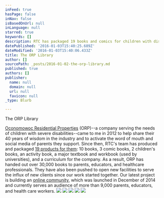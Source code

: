 ```yaml
---
inFeed: true
hasPage: false
inNav: false
isBasedOnUrl: null
inLanguage: null
starred: true
keywords: []
description: RTC has packaged 19 books and comics for children with disabilities.
datePublished: '2016-01-03T15:40:25.689Z'
dateModified: '2016-01-03T15:40:06.433Z'
title: The ORP Library
author: []
sourcePath: _posts/2016-01-02-the-orp-library.md
published: true
authors: []
publisher:
  name: null
  domain: null
  url: null
  favicon: null
_type: Blurb

---
```

The ORP Library

[Oconomowoc Residential Properties][0] (ORP)--a company serving
the needs of children with severe disabilities--came to me in 2012 to help
share their 40 years of wisdom in the industry and to activate the word of
mouth and social media of parents they support. Since then, RTC's team has
produced and packaged [19 products for them][1]: 10 books, 3 comic
books, 2 children's books, an activity book, a major textbook and workbook
(used by universities), and a curriculum for the company. As a result, ORP has
handed out over 30,000 books to parents, educators, and healthcare
professionals. They have also been pushed to open new facilities to serve the
influx of new clients since our work started together. Our latest project is
building an [online community][2], which was launched in December of 2014 and currently serves an audience of more than 9,000 parents, educators, and health care workers.
![](https://the-grid-user-content.s3-us-west-2.amazonaws.com/d4c3ed86-8be0-4e45-9207-839e173e63de.png)
![](https://the-grid-user-content.s3-us-west-2.amazonaws.com/9e72097e-133f-425a-bd6d-3d3ff12e78ad.jpg)
![](https://the-grid-user-content.s3-us-west-2.amazonaws.com/aca0b9e4-4467-47bc-8f37-ec65944926cc.jpg)
![](https://the-grid-user-content.s3-us-west-2.amazonaws.com/640fe639-d10d-4f69-99d5-dfb205c40634.jpg)
![](https://the-grid-user-content.s3-us-west-2.amazonaws.com/30bdfdaf-614a-4e0a-9c13-35a94a980d80.png)

[0]: http://www.orp.com/
[1]: http://www.orplibrarystore.com/store/c1/Featured_Products.html
[2]: http://www.orplibrary.com/